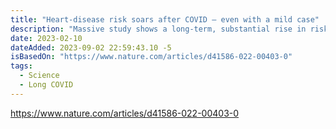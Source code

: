 ```yaml
---
title: "Heart-disease risk soars after COVID — even with a mild case"
description: "Massive study shows a long-term, substantial rise in risk of cardiovascular disease, including heart attack and stroke, after a SARS-CoV-2 infection."
date: 2023-02-10
dateAdded: 2023-09-02 22:59:43.10 -5
isBasedOn: "https://www.nature.com/articles/d41586-022-00403-0"
tags:
  - Science
  - Long COVID
---
```


https://www.nature.com/articles/d41586-022-00403-0
